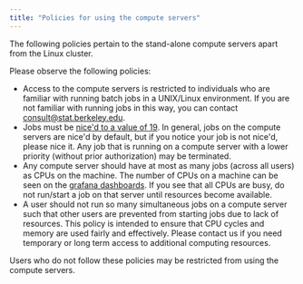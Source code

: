 ```yaml
---
title: "Policies for using the compute servers"
---
```

The following policies pertain to the stand-alone compute servers apart
from the Linux cluster.

Please observe the following policies:

- Access to the compute servers is restricted to individuals who are
  familiar with running batch jobs in a UNIX/Linux environment. If you
  are not familiar with running jobs in this way, you can contact
  consult@stat.berkeley.edu.
- Jobs must be [nice'd to a value of 19](/faqs/nicing-jobs). In
  general, jobs on the compute servers are nice'd by default, but if you
  notice your job is not nice'd, please nice it. Any job that is running
  on a compute server with a lower priority (without prior
  authorization) may be terminated.
- Any compute server should have at most as many jobs (across all users)
  as CPUs on the machine. The number of CPUs on a machine can be seen on
  the [grafana dashboards](/servers/monitoring). If you see that all CPUs
  are busy, do not run/start a job on that server until resources become
  available.
- A user should not run so many simultaneous jobs on a compute server
  such that other users are prevented from starting jobs due to lack of
  resources. This policy is intended to ensure that CPU cycles and
  memory are used fairly and effectively. Please contact us if you need
  temporary or long term access to additional computing resources.

Users who do not follow these policies may be restricted from using the
compute servers.
